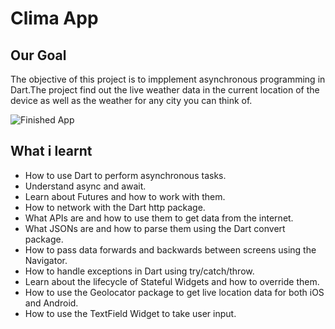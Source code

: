 
# Clima App

## Our Goal

The objective of this project is to impplement asynchronous programming in Dart.The project find out the live weather data in the current location of the device as well as the weather for any city you can think of.

![Finished App](https://github.com/londonappbrewery/Images/blob/master/clima-demo.gif)

## What i learnt

- How to use Dart to perform asynchronous tasks.
- Understand async and await.
- Learn about Futures and how to work with them.
- How to network with the Dart http package.
- What APIs are and how to use them to get data from the internet.
- What JSONs are and how to parse them using the Dart convert package.
- How to pass data forwards and backwards between screens using the Navigator.
- How to handle exceptions in Dart using try/catch/throw.
- Learn about the lifecycle of Stateful Widgets and how to override them.
- How to use the Geolocator package to get live location data for both iOS and Android.
- How to use the TextField Widget to take user input.
